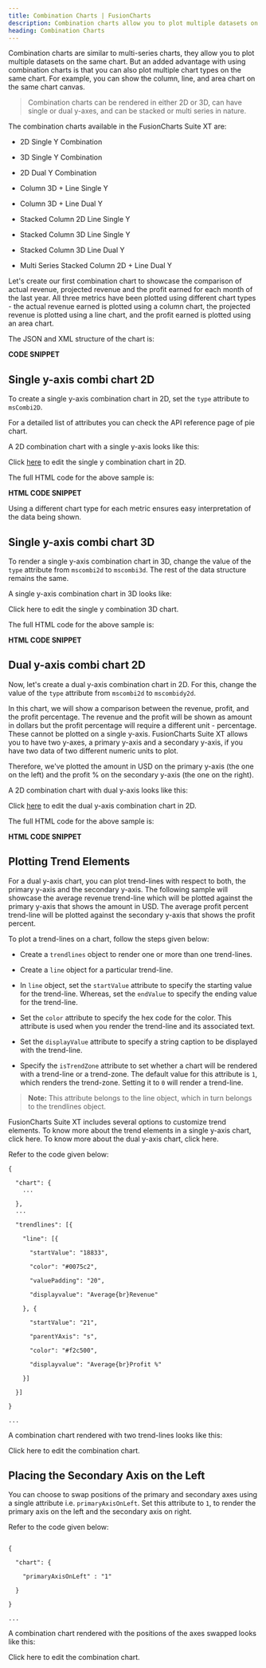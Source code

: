 ```yaml
---
title: Combination Charts | FusionCharts
description: Combination charts allow you to plot multiple datasets on the same chart. But an added advantage with using combination charts is that you can also plot multiple chart types on the same chart.
heading: Combination Charts
---
```


Combination charts are similar to multi-series charts, they allow you to plot multiple datasets on the same chart. But an added advantage with using combination charts is that you can also plot multiple chart types on the same chart. For example, you can show the column, line, and area chart on the same chart canvas.

> Combination charts can be rendered in either 2D or 3D, can have single or dual y-axes, and can be stacked or multi series in nature.

The combination charts available in the FusionCharts Suite XT are:

* 2D Single Y Combination

* 3D Single Y Combination

* 2D Dual Y Combination

* Column 3D + Line Single Y

* Column 3D + Line Dual Y

* Stacked Column 2D Line Single Y

* Stacked Column 3D Line Single Y

* Stacked Column 3D Line Dual Y

* Multi Series Stacked Column 2D + Line Dual Y

Let's create our first combination chart to showcase the comparison of actual revenue, projected revenue and the profit earned for each month of the last year. All three metrics have been plotted using different chart types - the actual revenue earned is plotted using a column chart, the projected revenue is plotted using a line chart, and the profit earned is plotted using an area chart.

The JSON and XML structure of the chart is:

**CODE SNIPPET**

## Single y-axis combi chart 2D

To create a single y-axis combination chart in 2D, set the `type` attribute to `msCombi2D`.

For a detailed list of attributes you can check the API reference page of pie chart.

A 2D combination chart with a single y-axis looks like this:

<CHART>

Click [here](http://jsfiddle.net/fusioncharts/4REJ5/) to edit the single y combination chart in 2D.

The full HTML code for the above sample is:

**HTML CODE SNIPPET**

Using a different chart type for each metric ensures easy interpretation of the data being shown.

## Single y-axis combi chart 3D

To render a single y-axis combination chart in 3D, change the value of the `type` attribute from `mscombi2d` to `mscombi3d`. The rest of the data structure remains the same.

A single y-axis combination chart in 3D looks like:

<CHART>

Click here to edit the single y combination 3D chart.

The full HTML code for the above sample is:

**HTML CODE SNIPPET**

## Dual y-axis combi chart 2D

Now, let's create a dual y-axis combination chart in 2D. For this, change the value of the `type` attribute from `mscombi2d` to `mscombidy2d`.

In this chart, we will show a comparison between the revenue, profit, and the profit percentage. The revenue and the profit will be shown as amount in dollars but the profit percentage will require a different unit - percentage. These cannot be plotted on a single y-axis. FusionCharts Suite XT allows you to have two y-axes, a primary y-axis and a secondary y-axis, if you have two data of two different numeric units to plot.

Therefore, we've plotted the amount in USD on the primary y-axis (the one on the left) and the profit % on the secondary y-axis (the one on the right).

A 2D combination chart with dual y-axis looks like this:

<CHART>

Click [here](http://jsfiddle.net/fusioncharts/S52bN/) to edit the dual y-axis combination chart in 2D.

The full HTML code for the above sample is:

**HTML CODE SNIPPET**

## Plotting Trend Elements

For a dual y-axis chart, you can plot trend-lines with respect to both, the primary y-axis and the secondary y-axis. The following sample will showcase the average revenue trend-line which will be plotted against the primary y-axis that shows the amount in USD. The average profit percent trend-line will be plotted against the secondary y-axis that shows the profit percent.

To plot a trend-lines on a chart, follow the steps given below:

* Create a `trendlines` object to render one or more than one trend-lines.

* Create a `line` object for a particular trend-line.

* In `line` object, set the `startValue` attribute to specify the starting value for the trend-line. Whereas, set the `endValue` to specify the ending value for the trend-line.

* Set the `color` attribute to specify the hex code for the color. This attribute is used when you render the trend-line and its associated text.

* Set the `displayValue` attribute to specify a string caption to be displayed with the trend-line.

* Specify the `isTrendZone` attribute to set whether a chart will be rendered with a trend-line or a trend-zone. The default value for this attribute is `1`, which renders the trend-zone. Setting it to `0` will render a trend-line.

> **Note:** This attribute belongs to the line object, which in turn belongs to the trendlines object.

FusionCharts Suite XT includes several options to customize trend elements. To know more about the trend elements in a single y-axis chart, click here. To know more about the dual y-axis chart, click here.

Refer to the code given below:

```
{

  "chart": {
    ...

  },
  ...

  "trendlines": [{

    "line": [{

      "startValue": "18833",

      "color": "#0075c2",   

      "valuePadding": "20",

      "displayvalue": "Average{br}Revenue"

    }, {

      "startValue": "21",

      "parentYAxis": "s",

      "color": "#f2c500",

      "displayvalue": "Average{br}Profit %"

    }]

  }]

}

...

```
A combination chart rendered with two trend-lines looks like this:

<CHART>

Click here to edit the combination chart.

## Placing the Secondary Axis on the Left

You can choose to swap positions of the primary and secondary axes using a single attribute i.e. `primaryAxisOnLeft`. Set this attribute to `1`, to render the primary axis on the left and the secondary axis on right.

Refer to the code given below:

```

{

  "chart": {

    "primaryAxisOnLeft" : "1"

  }

}

...

```

A combination chart rendered with the positions of the axes swapped looks like this:

<CHART>

Click here to edit the combination chart.